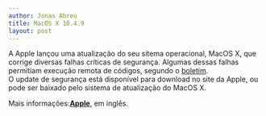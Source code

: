 ```yaml
---
author: Jonas Abreu
title: MacOS X 10.4.9
layout: post
---
```

A Apple lançou uma atualização do seu sitema operacional, MacOS X, que corrige diversas falhas críticas de segurança. Algumas dessas falhas permitiam execução remota de códigos, segundo o [boletim][1].  
O update de segurança está disponível para download no site da Apple, ou pode ser baixado pelo sistema de atualização do MacOS X.

Mais informações:**[Apple][2]**, em inglês. 

 [1]: http://docs.info.apple.com/article.html?artnum=305214
 [2]: http://www.apple.com

